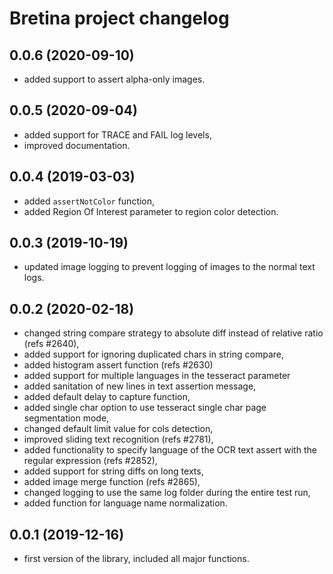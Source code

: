 # Bretina project changelog

## 0.0.6 (2020-09-10)

- added support to assert alpha-only images.

## 0.0.5 (2020-09-04)

- added support for TRACE and FAIL log levels,
- improved documentation.

## 0.0.4 (2019-03-03)

- added `assertNotColor` function,
- added Region Of Interest parameter to region color detection.

## 0.0.3 (2019-10-19)

- updated image logging to prevent logging of images to the normal text logs.

## 0.0.2 (2020-02-18)

- changed string compare strategy to absolute diff instead of relative ratio (refs #2640),
- added support for ignoring duplicated chars in string compare,
- added histogram assert function (refs #2630)
- added support for multiple languages in the tesseract parameter
- added sanitation of new lines in text assertion message,
- added default delay to capture function,
- added single char option to use tesseract single char page segmentation mode,
- changed default limit value for cols detection,
- improved sliding text recognition (refs #2781),
- added functionality to specify language of the OCR text assert with the regular expression (refs #2852),
- added support for string diffs on long texts,
- added image merge function (refs #2865),
- changed logging to use the same log folder during the entire test run,
- added function for language name normalization.

## 0.0.1 (2019-12-16)

- first version of the library, included all major functions.

